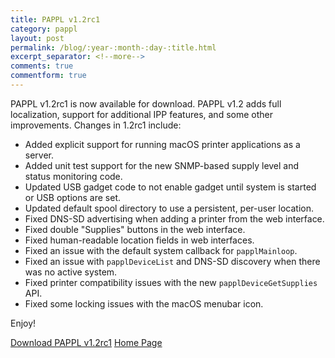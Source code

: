 ```yaml
---
title: PAPPL v1.2rc1
category: pappl
layout: post
permalink: /blog/:year-:month-:day-:title.html
excerpt_separator: <!--more-->
comments: true
commentform: true
---
```


PAPPL v1.2rc1 is now available for download.  PAPPL v1.2 adds full localization, support for additional IPP features, and some other improvements.  Changes in 1.2rc1 include:

- Added explicit support for running macOS printer applications as a server.
- Added unit test support for the new SNMP-based supply level and status monitoring code.
- Updated USB gadget code to not enable gadget until system is started or USB options are set.
- Updated default spool directory to use a persistent, per-user location.
- Fixed DNS-SD advertising when adding a printer from the web interface.
- Fixed double "Supplies" buttons in the web interface.
- Fixed human-readable location fields in web interfaces.
- Fixed an issue with the default system callback for `papplMainloop`.
- Fixed an issue with `papplDeviceList` and DNS-SD discovery when there was no active system.
- Fixed printer compatibility issues with the new `papplDeviceGetSupplies` API.
- Fixed some locking issues with the macOS menubar icon.

Enjoy!

<a class="btn btn-primary" href="https://github.com/michaelrsweet/pappl/releases/tag/v1.2rc1">Download PAPPL v1.2rc1</a>
<a class="btn btn-default" href="/pappl/index.html">Home Page</a>
